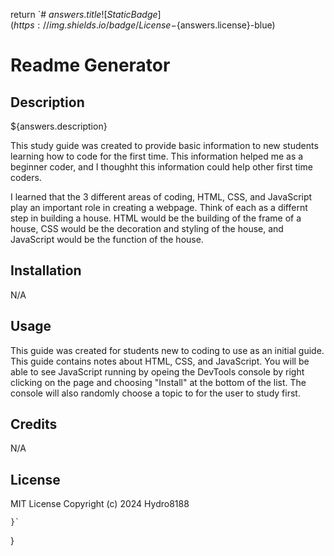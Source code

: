 return `# ${answers.title} ![Static Badge](https://img.shields.io/badge/License-${answers.license}-blue)


# Readme Generator

## Description
${answers.description}

This study guide was created to provide basic information to new students learning how to code for the first time. This information helped me as a beginner coder, and I thoughht this information could help other first time coders. 

I learned that the 3 different areas of coding, HTML, CSS, and JavaScript play an important role in creating a webpage. Think of each as a differnt step in building a house. HTML would be the building of the frame of a house, CSS would be the decoration and styling of the house, and JavaScript would be the function of the house.

## Installation

N/A

## Usage

This guide was created for students new to coding to use as an initial guide. This guide contains notes about HTML, CSS, and JavaScript. You will be able to see JavaScript running by opeing the DevTools console by right clicking on the page and choosing "Install" at the bottom of the list. The console will also randomly choose a topic to for the user to study first.

## Credits

N/A

## License

MIT License
Copyright (c) 2024 Hydro8188

    }`
}